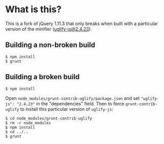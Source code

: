 # What is this?

This is a fork of jQuery 1.11.3 that only breaks when built with
a particular version of the minifier (uglify-js@2.4.23).

## Building a non-broken build

```
$ npm install
$ grunt
```

## Building a broken build

```
$ npm install
```

Open `node_modules/grunt-contrib-uglify/package.json` and set `"uglify-js": "2.4.23"` in the "dependencies" field. Then to force `grunt-contrib-uglify` to install this particular version of `uglify-js`:

```
$ cd node_modules/grunt-contrib-uglify
$ rm -r node_modules
$ npm install
$ cd ../..
$ grunt
```
